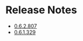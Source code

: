 # Release Notes

- [0.6.2.807](../releaseNotes/0.6.2.807.md)
- [0.6.1.329](../releaseNotes/0.6.1.329.md)